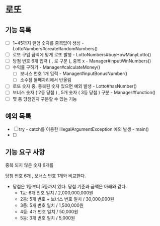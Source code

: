 # 로또 

## 기능 목록

- [ ] 1~45까지 랜덤 숫자를 중복없이 생성 - LottoNumbers#createRandomNumbers()
- [ ] 로또 구입 금액에 맞게 로또 발행 - LottoNumbers#buyHowManyLotto()
- [ ] 당첨 번호 6개 입력 ( , 로 구분 ), 중복 x - Manager#inputWinNumbers()
- [ ] 수익률 구하기 - Manager#calculateMoney()
  - [ ] 보너스 번호 1개 입력 - Manager#inputBonusNumber()
  - [ ] 소수점 둘째자리에서 반올림 
- [ ] 로또 숫자 중, 중복된 숫자 있으면 예외 발생 - Lotto#hasNumber()
- [ ] 보너스 숫자 ( 2등 당첨 ) , 5개 숫자 ( 3등 당첨 ) 구분 - Manager#function()
- [ ] 몇 등 당첨인지 구분할 수 있는 기능

## 예외 목록
- [ ] try - catch를 이용한 IllegalArgumentException 예외 발생 - main()
- [ ] 



## 기능 요구 사항

중복 되지 않은 숫자 6개를 

당첨 번호 6개 , 보너스 번호 1개와 비교한다.

- 당첨은 1등부터 5등까지 있다. 당첨 기준과 금액은 아래와 같다.
    - 1등: 6개 번호 일치 / 2,000,000,000원
    - 2등: 5개 번호 + 보너스 번호 일치 / 30,000,000원
    - 3등: 5개 번호 일치 / 1,500,000원
    - 4등: 4개 번호 일치 / 50,000원
    - 5등: 3개 번호 일치 / 5,000원
